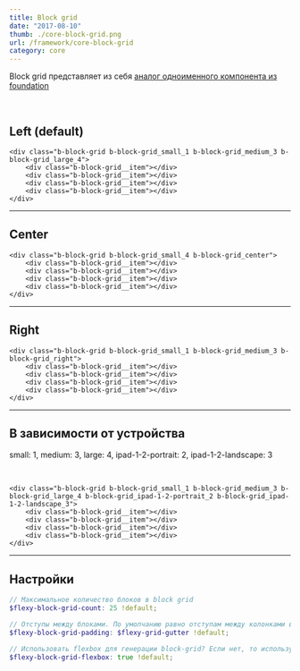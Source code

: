 ```yaml
---
title: Block grid
date: "2017-08-10"
thumb: ./core-block-grid.png
url: /framework/core-block-grid
category: core
---
```


Block grid представляет из себя [аналог одноименного компонента из foundation](http://foundation.zurb.com/sites/docs/v/5.5.3/components/block_grid.html)

<br/>

## Left (default)

<div class="b-block-grid b-block-grid_small_1 b-block-grid_medium_3 b-block-grid_large_4">
    <div class="b-block-grid__item">
        <div class="b-helper"></div>
    </div>
    <div class="b-block-grid__item">
        <div class="b-helper"></div>
    </div>
    <div class="b-block-grid__item">
        <div class="b-helper"></div>
    </div>
    <div class="b-block-grid__item">
        <div class="b-helper"></div>
    </div>
    <div class="b-block-grid__item">
        <div class="b-helper"></div>
    </div>
    <div class="b-block-grid__item">
        <div class="b-helper"></div>
    </div>
    <div class="b-block-grid__item">
        <div class="b-helper"></div>
    </div>
    <div class="b-block-grid__item">
        <div class="b-helper"></div>
    </div>
</div>

```html{1}
<div class="b-block-grid b-block-grid_small_1 b-block-grid_medium_3 b-block-grid_large_4">
    <div class="b-block-grid__item"></div>
    <div class="b-block-grid__item"></div>
    <div class="b-block-grid__item"></div>
    <div class="b-block-grid__item"></div>
</div>
```

---

## Center

<div class="b-block-grid b-block-grid_small_4 b-block-grid_center">
    <div class="b-block-grid__item">
        <div class="b-helper"></div>
    </div>
    <div class="b-block-grid__item">
        <div class="b-helper"></div>
    </div>
    <div class="b-block-grid__item">
        <div class="b-helper"></div>
    </div>
    <div class="b-block-grid__item">
        <div class="b-helper"></div>
    </div>
    <div class="b-block-grid__item">
        <div class="b-helper"></div>
    </div>
    <div class="b-block-grid__item">
        <div class="b-helper"></div>
    </div>
</div>

```html{1}
<div class="b-block-grid b-block-grid_small_4 b-block-grid_center">
    <div class="b-block-grid__item"></div>
    <div class="b-block-grid__item"></div>
    <div class="b-block-grid__item"></div>
    <div class="b-block-grid__item"></div>
</div>
```

---

## Right

<div class="b-block-grid b-block-grid_small_4 b-block-grid_right">
    <div class="b-block-grid__item">
        <div class="b-helper"></div>
    </div>
    <div class="b-block-grid__item">
        <div class="b-helper"></div>
    </div>
    <div class="b-block-grid__item">
        <div class="b-helper"></div>
    </div>
    <div class="b-block-grid__item">
        <div class="b-helper"></div>
    </div>
    <div class="b-block-grid__item">
        <div class="b-helper"></div>
    </div>
    <div class="b-block-grid__item">
        <div class="b-helper"></div>
    </div>
</div>

```html{1}
<div class="b-block-grid b-block-grid_small_1 b-block-grid_medium_3 b-block-grid_right">
    <div class="b-block-grid__item"></div>
    <div class="b-block-grid__item"></div>
    <div class="b-block-grid__item"></div>
    <div class="b-block-grid__item"></div>
</div>
```

---

## В зависимости от устройства

small: 1, medium: 3, large: 4, ipad-1-2-portrait: 2, ipad-1-2-landscape: 3

<br/>
<div class="b-block-grid b-block-grid_small_1 b-block-grid_medium_3 b-block-grid_large_4 b-block-grid_ipad-1-2-portrait_2 b-block-grid_ipad-1-2-landscape_3">
    <div class="b-block-grid__item">
        <div class="b-helper"></div>
    </div>
    <div class="b-block-grid__item">
        <div class="b-helper"></div>
    </div>
    <div class="b-block-grid__item">
        <div class="b-helper"></div>
    </div>
    <div class="b-block-grid__item">
        <div class="b-helper"></div>
    </div>
    <div class="b-block-grid__item">
        <div class="b-helper"></div>
    </div>
    <div class="b-block-grid__item">
        <div class="b-helper"></div>
    </div>
    <div class="b-block-grid__item">
        <div class="b-helper"></div>
    </div>
    <div class="b-block-grid__item">
        <div class="b-helper"></div>
    </div>
</div>

```html{1}
<div class="b-block-grid b-block-grid_small_1 b-block-grid_medium_3 b-block-grid_large_4 b-block-grid_ipad-1-2-portrait_2 b-block-grid_ipad-1-2-landscape_3">
    <div class="b-block-grid__item"></div>
    <div class="b-block-grid__item"></div>
    <div class="b-block-grid__item"></div>
    <div class="b-block-grid__item"></div>
</div>
```

---

## Настройки

```scss
// Максимальное количество блоков в block grid
$flexy-block-grid-count: 25 !default;

// Отступы между блоками. По умолчанию равно отступам между колонками в Grid
$flexy-block-grid-padding: $flexy-grid-gutter !default;

// Использовать flexbox для генерации block-grid? Если нет, то используется полный аналог из foundation
$flexy-block-grid-flexbox: true !default;
```
